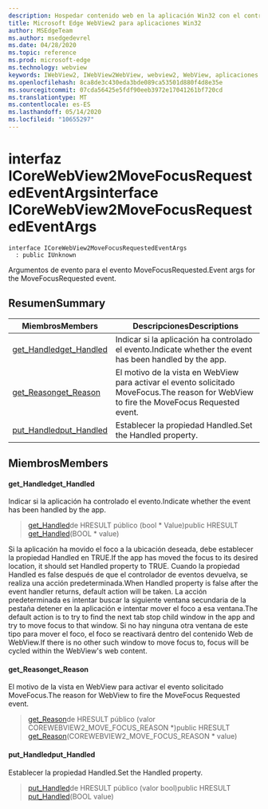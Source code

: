 ```yaml
---
description: Hospedar contenido web en la aplicación Win32 con el control Microsoft Edge WebView2
title: Microsoft Edge WebView2 para aplicaciones Win32
author: MSEdgeTeam
ms.author: msedgedevrel
ms.date: 04/28/2020
ms.topic: reference
ms.prod: microsoft-edge
ms.technology: webview
keywords: IWebView2, IWebView2WebView, webview2, WebView, aplicaciones Win32, Win32, Edge, ICoreWebView2, ICoreWebView2Controller, control de explorador, HTML Edge
ms.openlocfilehash: 8ca8de3c430eda3bde089ca53501d880f4d8e35e
ms.sourcegitcommit: 07cda56425e5fdf90eeb3972e17041261bf720cd
ms.translationtype: MT
ms.contentlocale: es-ES
ms.lasthandoff: 05/14/2020
ms.locfileid: "10655297"
---
```

# <span data-ttu-id="89886-104">interfaz ICoreWebView2MoveFocusRequestedEventArgs</span><span class="sxs-lookup"><span data-stu-id="89886-104">interface ICoreWebView2MoveFocusRequestedEventArgs</span></span> 

```
interface ICoreWebView2MoveFocusRequestedEventArgs
  : public IUnknown
```

<span data-ttu-id="89886-105">Argumentos de evento para el evento MoveFocusRequested.</span><span class="sxs-lookup"><span data-stu-id="89886-105">Event args for the MoveFocusRequested event.</span></span>

## <span data-ttu-id="89886-106">Resumen</span><span class="sxs-lookup"><span data-stu-id="89886-106">Summary</span></span>

 <span data-ttu-id="89886-107">Miembros</span><span class="sxs-lookup"><span data-stu-id="89886-107">Members</span></span>                        | <span data-ttu-id="89886-108">Descripciones</span><span class="sxs-lookup"><span data-stu-id="89886-108">Descriptions</span></span>
--------------------------------|---------------------------------------------
[<span data-ttu-id="89886-109">get_Handled</span><span class="sxs-lookup"><span data-stu-id="89886-109">get_Handled</span></span>](#get_handled) | <span data-ttu-id="89886-110">Indicar si la aplicación ha controlado el evento.</span><span class="sxs-lookup"><span data-stu-id="89886-110">Indicate whether the event has been handled by the app.</span></span>
[<span data-ttu-id="89886-111">get_Reason</span><span class="sxs-lookup"><span data-stu-id="89886-111">get_Reason</span></span>](#get_reason) | <span data-ttu-id="89886-112">El motivo de la vista en WebView para activar el evento solicitado MoveFocus.</span><span class="sxs-lookup"><span data-stu-id="89886-112">The reason for WebView to fire the MoveFocus Requested event.</span></span>
[<span data-ttu-id="89886-113">put_Handled</span><span class="sxs-lookup"><span data-stu-id="89886-113">put_Handled</span></span>](#put_handled) | <span data-ttu-id="89886-114">Establecer la propiedad Handled.</span><span class="sxs-lookup"><span data-stu-id="89886-114">Set the Handled property.</span></span>

## <span data-ttu-id="89886-115">Miembros</span><span class="sxs-lookup"><span data-stu-id="89886-115">Members</span></span>

#### <span data-ttu-id="89886-116">get_Handled</span><span class="sxs-lookup"><span data-stu-id="89886-116">get_Handled</span></span> 

<span data-ttu-id="89886-117">Indicar si la aplicación ha controlado el evento.</span><span class="sxs-lookup"><span data-stu-id="89886-117">Indicate whether the event has been handled by the app.</span></span>

> <span data-ttu-id="89886-118">[get_Handled](#get_handled)de HRESULT público (bool \* Value)</span><span class="sxs-lookup"><span data-stu-id="89886-118">public HRESULT [get_Handled](#get_handled)(BOOL \* value)</span></span>

<span data-ttu-id="89886-119">Si la aplicación ha movido el foco a la ubicación deseada, debe establecer la propiedad Handled en TRUE.</span><span class="sxs-lookup"><span data-stu-id="89886-119">If the app has moved the focus to its desired location, it should set Handled property to TRUE.</span></span> <span data-ttu-id="89886-120">Cuando la propiedad Handled es false después de que el controlador de eventos devuelva, se realiza una acción predeterminada.</span><span class="sxs-lookup"><span data-stu-id="89886-120">When Handled property is false after the event handler returns, default action will be taken.</span></span> <span data-ttu-id="89886-121">La acción predeterminada es intentar buscar la siguiente ventana secundaria de la pestaña detener en la aplicación e intentar mover el foco a esa ventana.</span><span class="sxs-lookup"><span data-stu-id="89886-121">The default action is to try to find the next tab stop child window in the app and try to move focus to that window.</span></span> <span data-ttu-id="89886-122">Si no hay ninguna otra ventana de este tipo para mover el foco, el foco se reactivará dentro del contenido Web de WebView.</span><span class="sxs-lookup"><span data-stu-id="89886-122">If there is no other such window to move focus to, focus will be cycled within the WebView's web content.</span></span>

#### <span data-ttu-id="89886-123">get_Reason</span><span class="sxs-lookup"><span data-stu-id="89886-123">get_Reason</span></span> 

<span data-ttu-id="89886-124">El motivo de la vista en WebView para activar el evento solicitado MoveFocus.</span><span class="sxs-lookup"><span data-stu-id="89886-124">The reason for WebView to fire the MoveFocus Requested event.</span></span>

> <span data-ttu-id="89886-125">[get_Reason](#get_reason)de HRESULT público (valor COREWEBVIEW2_MOVE_FOCUS_REASON \*)</span><span class="sxs-lookup"><span data-stu-id="89886-125">public HRESULT [get_Reason](#get_reason)(COREWEBVIEW2_MOVE_FOCUS_REASON \* value)</span></span>

#### <span data-ttu-id="89886-126">put_Handled</span><span class="sxs-lookup"><span data-stu-id="89886-126">put_Handled</span></span> 

<span data-ttu-id="89886-127">Establecer la propiedad Handled.</span><span class="sxs-lookup"><span data-stu-id="89886-127">Set the Handled property.</span></span>

> <span data-ttu-id="89886-128">[put_Handled](#put_handled)de HRESULT público (valor bool)</span><span class="sxs-lookup"><span data-stu-id="89886-128">public HRESULT [put_Handled](#put_handled)(BOOL value)</span></span>

